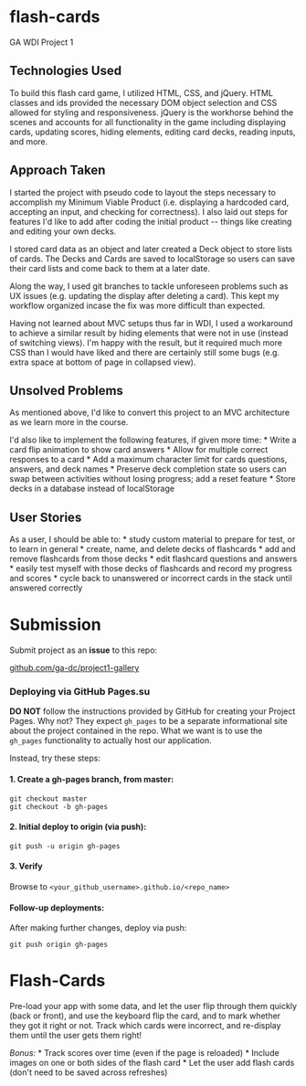 # flash-cards
GA WDI Project 1

## Technologies Used

To build this flash card game, I utilized HTML, CSS, and jQuery. HTML classes and ids provided the necessary DOM object selection and CSS allowed for styling and responsiveness. jQuery is the workhorse behind the scenes and accounts for all functionality in the game including displaying cards, updating scores, hiding elements, editing card decks, reading inputs, and more.

## Approach Taken

I started the project with pseudo code to layout the steps necessary to accomplish my Minimum Viable Product (i.e. displaying a hardcoded card, accepting an input, and checking for correctness). I also laid out steps for features I'd like to add after coding the initial product -- things like creating and editing your own decks.

I stored card data as an object and later created a Deck object to store lists of cards. The Decks and Cards are saved to localStorage so users can save their card lists and come back to them at a later date.

Along the way, I used git branches to tackle unforeseen problems such as UX issues (e.g. updating the display after deleting a card). This kept my workflow organized incase the fix was more difficult than expected.

Having not learned about MVC setups thus far in WDI, I used a workaround to achieve a similar result by hiding elements that were not in use (instead of switching views). I'm happy with the result, but it required much more CSS than I would have liked and there are certainly still some bugs (e.g. extra space at bottom of page in collapsed view).

## Unsolved Problems

As mentioned above, I'd like to convert this project to an MVC architecture as we learn more in the course.

I'd also like to implement the following features, if given more time:
	* Write a card flip animation to show card answers
	* Allow for multiple correct responses to a card
	* Add a maximum character limit for cards questions, answers, and deck names
	* Preserve deck completion state so users can swap between activities without losing progress; add a reset feature
	* Store decks in a database instead of localStorage


## User Stories

As a user, I should be able to:
	* study custom material to prepare for test, or to learn in general
	* create, name, and delete decks of flashcards
	* add and remove flashcards from those decks
	* edit flashcard questions and answers
	* easily test myself with those decks of flashcards and record my progress and scores
	* cycle back to unanswered or incorrect cards in the stack until answered correctly

# Submission
Submit project as an **issue** to this repo:

[github.com/ga-dc/project1-gallery](https://github.com/ga-dc/project1-gallery/issues/new?body=Link%20to%20repo%3A%0ALink%20to%20deployed%20app%3A%0A%0AThings%20you%27d%20like%20specific%20feedback%20on%3A%0A%0A)

### Deploying via GitHub Pages.su

**DO NOT** follow the instructions provided by GitHub for creating your Project Pages. Why not? They expect `gh_pages` to be a separate informational site about the project contained in the repo. What we want is to use the `gh_pages` functionality to actually host our application.

Instead, try these steps:

#### 1. Create a gh-pages branch, from master:
```
git checkout master
git checkout -b gh-pages
```
#### 2. Initial deploy to origin (via push):
```
git push -u origin gh-pages
```
#### 3. Verify
Browse to `<your_github_username>.github.io/<repo_name>`

#### Follow-up deployments:
After making further changes, deploy via push:
```
git push origin gh-pages
```

# Flash-Cards

Pre-load your app with some data, and let the user flip through
them quickly (back or front), and use the keyboard flip the card,
and to mark whether they got it right or not. Track which cards
were incorrect, and re-display them until the user gets them
right!

  *Bonus:*
    * Track scores over time (even if the page is reloaded)
    * Include images on one or both sides of the flash card
    * Let the user add flash cards (don't need to be saved across refreshes)
